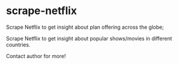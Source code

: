 # scrape-netflix

Scrape Netflix to get insight about plan offering across the globe;

Scrape Netflix to get insight about popular shows/movies in different countries.

Contact author for more!
